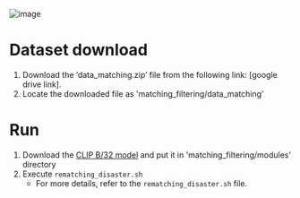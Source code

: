 ![image](https://github.com/user-attachments/assets/71f85d59-c899-48bf-ab1d-4afd07089859)


# Dataset download

1. Download the ‘data_matching.zip’ file from the following link: [google drive link].
2. Locate the downloaded file as 'matching_filtering/data_matching'

# Run
1. Download the [CLIP B/32 model](https://openaipublic.azureedge.net/clip/models/40d365715913c9da98579312b702a82c18be219cc2a73407c4526f58eba950af/ViT-B-32.pt) and put it in 'matching_filtering/modules' directory
2. Execute `rematching_disaster.sh`
   - For more details, refer to the `rematching_disaster.sh` file.
